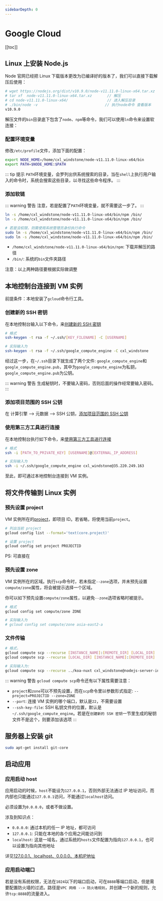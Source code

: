 ```yaml
---
sidebarDepth: 0
---
```


# Google Cloud

[[toc]]

## Linux 上安装 Node.js

Node 官网已经把 Linux 下载版本更改为已编译好的版本了，我们可以直接下载解压后使用：

```sh
# wget https://nodejs.org/dist/v10.9.0/node-v11.11.0-linux-x64.tar.xz    // 下载
# tar xf  node-v11.11.0-linux-x64.tar.xz       // 解压
# cd node-v11.11.0-linux-x64/                  // 进入解压目录
# ./bin/node -v                               // 执行node命令 查看版本
v10.9.0
```

解压文件的`bin`目录底下包含了`node`、`npm`等命令，我们可以使用`ln`命令来设置软连接：

### 配置环境变量

修改`/etc/profile`文件，添加下面的配置：

```sh
export NODE_HOME=/home/cxl_windstone/node-v11.11.0-linux-x64/bin
export PATH=$NODE_HOME:$PATH
```

::: tip 提示
`PATH`环境变量，会罗列出供系统搜索的目录，当在`shell`上执行用户输入的命令时，系统会搜索这些目录，以寻找这些命令程序。
:::

### 添加软链

::: warning 警告
注意，若是配置了`PATH`环境变量，就不需要这一步了。
:::

```sh
ln -s /home/cxl_windstone/node-v11.11.0-linux-x64/bin/npm /bin/
ln -s /home/cxl_windstone/node-v11.11.0-linux-x64/bin/npm /bin/

# 若是没权限，则需使用系统管理员身份执行命令
sudo ln -s /home/cxl_windstone/node-v11.11.0-linux-x64/bin/npm /bin/
sudo ln -s /home/cxl_windstone/node-v11.11.0-linux-x64/bin/npm /bin/
```

- `/home/cxl_windstone/node-v11.11.0-linux-x64/bin/npm`: 下载并解压的路径
- `/bin/`: 系统的`bin`文件夹路径

注意：以上两种路径要根据实际做调整

## 本地控制台连接到 VM 实例

前提条件：本地安装了`gcloud`命令行工具。

### 创建新的 SSH 密钥

在本地控制台输入以下命令，来[创建新的 SSH 密钥](https://cloud.google.com/compute/docs/instances/adding-removing-ssh-keys#createsshkeys)

```sh
# 格式
ssh-keygen -t rsa -f ~/.ssh/[KEY_FILENAME] -C [USERNAME]

# 实际输入为
ssh-keygen -t rsa -f ~/.ssh/google_compute_engine -C cxl_windstone
```

经过这一步，在`~/.ssh`目录下就生成了两个文件: `google_compute_engine`和`google_compute_engine.pub`，其中为`google_compute_engine`为私钥，`google_compute_engine.pub`为公钥。

::: warning 警告
生成秘钥时，不要输入密码，否则后面的操作经常要输入密码。
:::

### 添加项目范围的 SSH 公钥

在 计算引擎 --> 元数据 --> SSH 公钥，[添加项目范围的 SSH 公钥](https://cloud.google.com/compute/docs/instances/adding-removing-ssh-keys#project-wide)

### 使用第三方工具进行连接

在本地控制台执行如下命令，来[使用第三方工具进行连接](https://cloud.google.com/compute/docs/instances/connecting-advanced#thirdpartytools)

```sh
# 格式
ssh -i [PATH_TO_PRIVATE_KEY] [USERNAME]@[EXTERNAL_IP_ADDRESS]

# 实际输入为
ssh -i ~/.ssh/google_compute_engine cxl_windstone@35.220.249.163
```

至此，即可通过本地控制台连接到 VM 实例。

## 将文件传输到 Linux 实例

### 预先设置 project

VM 实例所在的[project](https://cloud.google.com/sdk/gcloud/reference/?hl=zh-cn#--project)，即项目 ID。若省略，将使用当前`project`。

```sh
# 列出当前 project
gcloud config list --format='text(core.project)'

# 设置 project
gcloud config set project PROJECTID
```

PS: 可直接在

### 预先设置 zone

VM 实例所在的区域。执行`scp`命令时，若未指定`--zone`选项，并未预先设置`compute/zone`属性，将会被提示选择一个区域。

你可以如下预先设置`compute/zone`属性，以避免`--zone`选项省略时被提示。

```sh
# 格式
gcloud config set compute/zone ZONE

# 实际输入为
# gcloud config set compute/zone asia-east2-a
```

### 文件传输

```sh
# 格式，
gcloud compute scp --recurse [INSTANCE_NAME]:[REMOTE_DIR] [LOCAL_DIR]
gcloud compute scp --recurse [LOCAL_DIR] [INSTANCE_NAME]:[REMOTE_DIR]

# 实际输入为:
gcloud compute scp --recurse ../koa-nuxt cxl_windstone@nodejs-server-instance:~/node-projects
```

::: warning 警告
`gcloud compute scp`命令还有以下属性需要注意：

- `project`和`zone`可以不预先设置，而在`scp`命令里以参数形式指定: `--project=PROJECTID --zone=ZONE`
- `--port`: 连接 VM 实例的哪个端口，默认是`22`，不需要设置
- `--ssh-key-file`: SSH 私钥文件的位置，默认是`~/.ssh/google_compute_engine`。若是在`创建新的 SSH 密钥`一节里生成的秘钥文件不是这个，则要添加该选项
:::

## 服务器上安装 git

```sh
sudo apt-get install git-core
```

## 启动应用

### 应用启动 host

应用启动的时候，`host`不能设为`127.0.0.1`，否则外部无法通过 IP 地址访问，而内部也只能通过`127.0.0.1`访问，不能通过`localhost`访问。

必须设置为`0.0.0.0`，或者不做设置。

涉及到知识点：

- `0.0.0.0`: 通过本机的任一 IP 地址，都可访问
- `127.0.0.1`: 只能在本地的各个应用之间能访问到
- `localhost`: 这是一域名，通过系统的`hosts`文件配置为指向`127.0.0.1`，也可以设置为指向其他地址

详见[127.0.0.1、localhost、0.0.0.0、本机IP地址](https://gist.github.com/zxhfighter/b9f4b4ef328cd8b433b0e9dc2f4af26d)

### 应用启动端口

若是没有系统权限，无法在`1024`以下的端口启动，可在`8888`等端口启动，但是需要配置防火墙的过滤。路径是`VPC 网络 --> 防火墙规则`，并创建一个新的规则，允许`tcp:8888`的流量进入。
